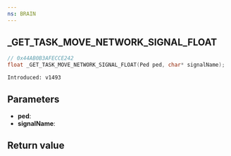 ```yaml
---
ns: BRAIN
---
```

## _GET_TASK_MOVE_NETWORK_SIGNAL_FLOAT

```c
// 0x44AB0B3AFECCE242
float _GET_TASK_MOVE_NETWORK_SIGNAL_FLOAT(Ped ped, char* signalName);
```

```
Introduced: v1493
```

## Parameters
* **ped**:
* **signalName**:

## Return value
